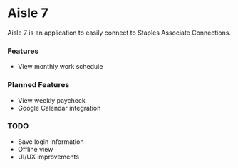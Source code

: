 # Aisle 7
Aisle 7 is an application to easily connect to Staples Associate Connections.

### Features
  - View monthly work schedule

### Planned Features
  - View weekly paycheck
  - Google Calendar integration

### TODO
  - Save login information
  - Offline view
  - UI/UX improvements
